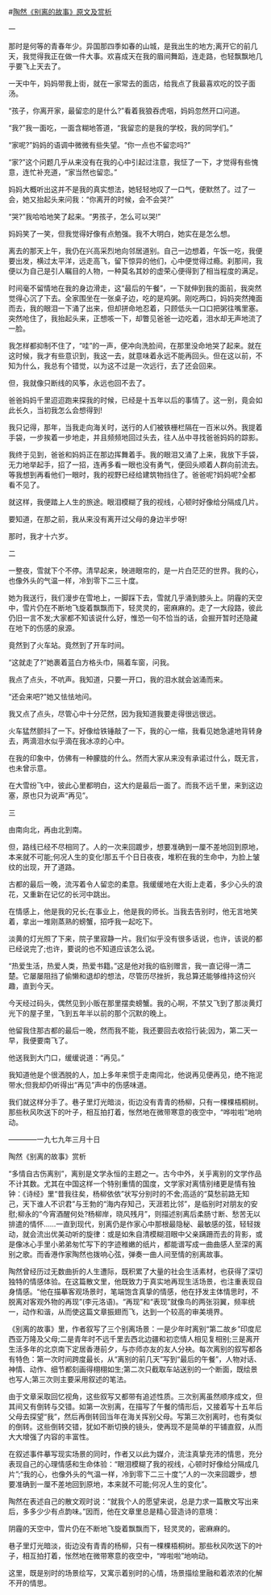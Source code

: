 #[陶然《别离的故事》原文及赏析](https://www.vrrw.net/wx/8675.html)

一

那时是何等的青春年少。异国那四季如春的山城，是我出生的地方;离开它的前几天，我觉得我正在做一件大事。欢喜成天在我的眉间舞蹈，连走路，也轻飘飘地几乎要飞上天去了。

一天中午，妈妈带我上街，就在一家常去的面店，给我点了我最喜欢吃的饺子面汤。

“孩子，你离开家，最留恋的是什么?”看着我狼吞虎咽，妈妈忽然开口问道。

“我?”我一面吃，一面含糊地答道，“我留恋的是我的学校，我的同学们。”

“家呢?”妈妈的语调中微微有些失望。“你一点也不留恋吗?”

“家?”这个问题几乎从来没有在我的心中引起过注意，我怔了一下，才觉得有些愧意，连忙补充道，“家当然也留恋。”



妈妈大概听出这并不是我的真实想法，她轻轻地叹了一口气，便默然了。过了一会，她又抬起头来问我：“你离开的时候，会不会哭?”

“哭?”我哈哈地笑了起来。“男孩子，怎么可以哭!”

妈妈笑了一笑，但我觉得好像有点勉强。我不大明白，她实在是怎么想。

离去的那天上午，我仍在兴高采烈地向邻居道别。自己一边想着，午饭一吃，我便要出发，横过太平洋，远走高飞，留下惊异的他们，心中便觉得过瘾。刹那间，我便以为自己是引人瞩目的人物，一种莫名其妙的虚荣心便得到了相当程度的满足。

时间毫不留情地在我的身边滑走，这“最后的午餐”，一下就伸到我的面前，我突然觉得心沉了下去。全家围坐在一张桌子边，吃的是鸡粥。刚吃两口，妈妈突然掩面而去，我的眼泪一下涌了出来，但却拼命地忍着，只顾低头一口口把粥往嘴里塞。突然呛住了，我抬起头来，正想咳一下，却瞥见爸爸一边吃着，泪水却无声地流了一脸。

我怎样都抑制不住了，“哇”的一声，便冲向洗脸间，在那里没命地哭了起来。就在这时候，我才有些意识到，我这一去，就意味着永远不能再回头。但在这以前，不知为什么，我总有个错觉，以为这不过是一次远行，去了还会回来。

但，我就像只断线的风筝，永远也回不去了。

爸爸妈妈千里迢迢跑来探我的时候，已经是十五年以后的事情了。这一别，竟会如此长久，当初我怎么会想得到!

我只记得，那年，当我走向海关时，送行的人们被铁栅栏隔在一百米以外。我提着手袋，一步挨着一步地走，并且频频地回过头去，往人丛中寻找爸爸妈妈的踪影。

我终于见到，爸爸和妈妈正在那边挥舞着手。我的眼泪又涌了上来，我放下手袋，无力地举起手，招了一招，连再多看一眼也没有勇气，便回头顺着人群向前流去。等我想到再看他们一眼时，我的视野已经给建筑物挡住了。爸爸呢?妈妈呢?全都看不见了。

就这样，我便踏上人生的旅途。眼泪模糊了我的视线，心顿时好像给分隔成几片。

要知道，在那之前，我从来没有离开过父母的身边半步呀!

那时，我才十六岁。

二

一整夜，雪就下个不停。清早起来，映进眼帘的，是一片白茫茫的世界。我的心，也像外头的气温一样，冷到零下二三十度。

她为我送行，我们漫步在雪地上，一脚踩下去，雪就几乎涌到膝头上。阴霾的天空中，雪片仍在不断地飞旋着飘飘而下，轻灵灵的，密麻麻的。走了一大段路，彼此仍旧一言不发;大家都不知该说什么好，惟恐一句不恰当的话，会掘开暂时还隐藏在地下的伤感的泉源。

竟然到了火车站。竟然到了开车时间。

“这就走了?”她裹着蓝白方格头巾，隔着车窗，问我。

我点了点头，不吭声。我知道，只要一开口，我的泪水就会汹涌而来。

“还会来吧?”她又怯怯地问。

我又点了点头，尽管心中十分茫然，因为我知道我要走得很远很远。

火车猛然颤抖了一下。好像给铁锤敲了一下，我的心一缩，我看见她急遽地背转身去，两滴泪水似乎滴在我冰凉的心中。

在我的印象中，仿佛有一种朦胧的什么。然而大家从来没有承诺过什么，既无言，也未曾示意。

在大雪纷飞中，彼此心里都明白，这大约是最后一面了。而我不远千里，来到这边塞，原也只为说声“再见”。

三

由南向北，再由北到南。

但，路线已经不尽相同了。人的一次来回踱步，想要准确到一厘不差地回到原地，本来就不可能;何况人生的变化!那五千个日日夜夜，堆积在我的生命中，为脸上皱纹的出现，开了道路。

古都的最后一晚，流泻着令人留恋的柔意。我缓缓地在大街上走着，多少心头的浪花，又重新在记忆的长河中跳出。

在情感上，他是我的兄长;在事业上，他是我的师长。当我去告别时，他无言地笑着，拿出一堆刚蒸熟的螃蟹，招呼我一起吃下。

淡黄的灯光照了下来，院子里寂静一片。我们似乎没有很多话说，也许，该说的都已经说完了;也许，要说的也不知道应该怎么说。

“热爱生活，热爱人类，热爱书籍。”这是他对我的临别赠言，我一直记得一清二楚。它屡屡阻挡了偷懒和退却的想法，尽管历尽挫折，我总算还能够维持这份兴趣，直到今天。

今天经过码头，偶然见到小贩在那里摆卖螃蟹。我的心啊，不禁又飞到了那淡黄灯光下的屋子里，飞到五年半以前的那个沉默的晚上。

他留我住那古都的最后一晚，然而我不能，我还要回去收拾行装;因为，第二天一早，我便要南飞了。

他送我到大门口，缓缓说道：“再见。”

我知道他是个很洒脱的人，加上多年来惯于走南闯北，他说再见便再见，绝不拖泥带水;但我却仍听得出“再见”声中的伤感味道。

我们就这样分手了。巷子里灯光暗淡，街边没有青青的杨柳，只有一棵棵梧桐树。那些秋风吹送下的叶子，相互拍打着，怅然地在微带寒意的夜空中，“哗啦啦”地响动。

————一九七九年三月十日

陶然《别离的故事》赏析

“多情自古伤离别”，离别是文学永恒的主题之一。古今中外，关乎离别的文学作品不计其数。尤其在中国这样一个特别重情的国度，文学家对离情别绪更是情有独钟：《诗经》里“昔我往矣，杨柳依依”状写分别时的不舍;高适的“莫愁前路无知己，天下谁人不识君”与王勃的“海内存知己，天涯若比邻”，是临别时对朋友的安慰;柳永的“今宵酒醒何处?杨柳岸，晓风残月”，则描述别离后柔肠寸断、愁苦无以排遣的情怀……一直到现代，别离仍是作家心中那根最隐秘、最敏感的弦，轻轻拨动，就会流出优美动听的旋律：或是如朱自清模糊泪眼中父亲蹒跚而去的背影，或是像冰心手里小弟弟匆忙写下的字迹稚嫩的纸片，都能谱写成一曲曲感人至深的离别之歌。而香港作家陶然也拨响心弦，弹奏一曲人间至情的别离故事。

陶然曾经历过无数曲折的人生遭际，既积累了大量的社会生活素材，也获得了深切独特的情感体验。在这篇散文里，他既致力于真实地再现生活场景，也注重表现自身情感。“他在描摹客观场景时，笔端饱含真挚的情感，他在抒发主体情思时，不脱离对客观外物的再现”(李元洛语)。“再现”和“表现”就像鸟的两张羽翼，频率统一，动作和谐，从而使这篇文章振翅而飞，达到一个较高的审美境界。

《别离的故事》里，作者叙写了三个别离场景：一是少年时离别“第二故乡”印度尼西亚万隆及父母;二是青年时不远千里去西北边疆和初恋情人相见复相别;三是离开生活多年的北京南下定居香港前夕，与亦师亦友的友人分袂。每次离别的叙写都各有特色：第一次时间跨度最长，从“离别的前几天”写到“最后的午餐”，人物对话、神情、动作、细节都刻画得栩栩如生;第二次只截取车站送别的一个断面，既绘景也写人;第三次则主要采用叙述的笔法。

由于文章采取回忆视角，这些叙写又都带有追述性质。三次别离虽然顺序成文，但其间又有倒转与交错。如第一次别离，在描写了午餐的情形后，又接着写十五年后父母去探望“我”，然后再倒转回当年在海关挥别父母。写第三次别离时，也有类似的倒转。这些倒转交错，犹如不断切换的镜头，使再现不是简单的平铺直叙，从而大大增强了内容的丰富性。

在叙述事件摹写现实场景的同时，作者又以此为媒介，流注真挚充沛的情思，充分表现自己的心理情感和生命体验：“眼泪模糊了我的视线，心顿时好像给分隔成几片”;“我的心，也像外头的气温一样，冷到零下二三十度”;“人的一次来回踱步，想要准确到一厘不差地回到原地，本来就不可能;何况人生的变化”。

陶然在表述自己的散文观时说：“就我个人的愿望来说，总是力求一篇散文写出来后，多多少少有点韵味。”因而，他在文章里总是精心营造诗的意境：

阴霾的天空中，雪片仍在不断地飞旋着飘飘而下，轻灵灵的，密麻麻的。

巷子里灯光暗淡，街边没有青青的杨柳，只有一棵棵梧桐树。那些秋风吹送下的叶子，相互拍打着，怅然地在微带寒意的夜空中，“哗啦啦”地响动。

这里，既是别时的场景绘写，又寓示着别时的心情，场景描绘里融和着浓浓的化解不开的情思。

